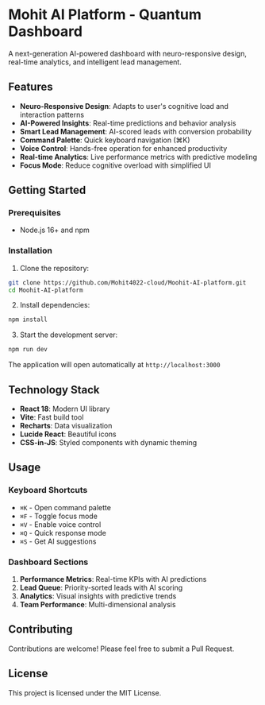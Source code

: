# Mohit AI Platform - Quantum Dashboard

A next-generation AI-powered dashboard with neuro-responsive design, real-time analytics, and intelligent lead management.

## Features

- **Neuro-Responsive Design**: Adapts to user's cognitive load and interaction patterns
- **AI-Powered Insights**: Real-time predictions and behavior analysis
- **Smart Lead Management**: AI-scored leads with conversion probability
- **Command Palette**: Quick keyboard navigation (⌘K)
- **Voice Control**: Hands-free operation for enhanced productivity
- **Real-time Analytics**: Live performance metrics with predictive modeling
- **Focus Mode**: Reduce cognitive overload with simplified UI

## Getting Started

### Prerequisites

- Node.js 16+ and npm

### Installation

1. Clone the repository:
```bash
git clone https://github.com/Mohit4022-cloud/Moohit-AI-platform.git
cd Moohit-AI-platform
```

2. Install dependencies:
```bash
npm install
```

3. Start the development server:
```bash
npm run dev
```

The application will open automatically at `http://localhost:3000`

## Technology Stack

- **React 18**: Modern UI library
- **Vite**: Fast build tool
- **Recharts**: Data visualization
- **Lucide React**: Beautiful icons
- **CSS-in-JS**: Styled components with dynamic theming

## Usage

### Keyboard Shortcuts

- `⌘K` - Open command palette
- `⌘F` - Toggle focus mode
- `⌘V` - Enable voice control
- `⌘Q` - Quick response mode
- `⌘S` - Get AI suggestions

### Dashboard Sections

1. **Performance Metrics**: Real-time KPIs with AI predictions
2. **Lead Queue**: Priority-sorted leads with AI scoring
3. **Analytics**: Visual insights with predictive trends
4. **Team Performance**: Multi-dimensional analysis

## Contributing

Contributions are welcome! Please feel free to submit a Pull Request.

## License

This project is licensed under the MIT License.